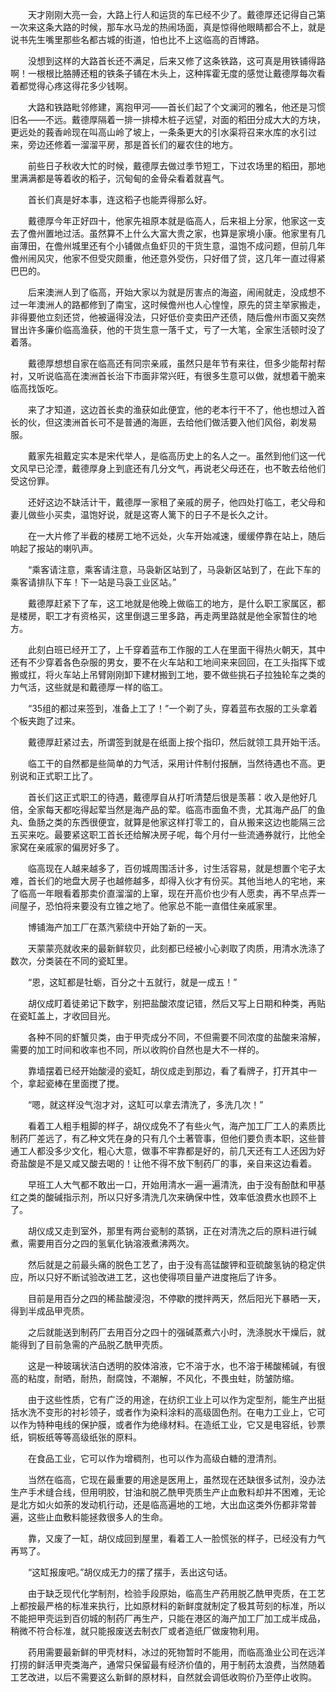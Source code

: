 　　天才刚刚大亮一会，大路上行人和运货的车已经不少了。戴德厚还记得自己第一次来这条大路的时候，那车水马龙的热闹场面，真是惊得他眼睛都合不上，就是说书先生嘴里那些名都古城的街道，怕也比不上这临高的百博路。

　　没想到这样的大路首长还不满足，后来又修了这条铁路，这可真是用铁铺得路啊！一根根比胳膊还粗的铁条子铺在木头上，这种挥霍无度的感觉让戴德厚每次看着都觉得心疼这得花多少钱啊。

　　大路和铁路毗邻修建，离抱甲河——首长们起了个文澜河的雅名，他还是习惯旧名——不远。戴德厚隔着一排一排樟木桩子远望，对面的稻田分成大大的方块，更远处的莪香岭现在叫高山岭了坡上，一条条更大的引水渠将召来水库的水引过来，旁边还修着一溜溜平房，那是首长们的雇农住的地方。

　　前些日子秋收大忙的时候，戴德厚去做过季节短工，下过农场里的稻田，那地里满满都是等着收的稻子，沉甸甸的金骨朵看着就喜气。

　　首长们真是好本事，连这稻子也能弄得那么好。

　　戴德厚今年正好四十，他家先祖原本就是临高人，后来祖上分家，他家这一支去了儋州置地过活。虽然算不上什么大富大贵之家，也算是家境小康。他家里有几亩薄田，在儋州城里还有个小铺做点鱼虾贝的干货生意，温饱不成问题，但前几年儋州闹风灾，他家不但受灾颇重，他还意外受伤，只好借了贷，这几年一直过得紧巴巴的。

　　后来澳洲人到了临高，开始大家以为就是厉害点的海盗，闹闹就走，没成想不过一年澳洲人的路都修到了南宝，这时候儋州也人心惶惶，原先的贷主举家搬走，非得要他立刻还贷，他被逼得没法，只好低价变卖田产还债，随后儋州市面又突然冒出许多廉价临高渔获，他的干货生意一落千丈，亏了一大笔，全家生活顿时没了着落。

　　戴德厚想想自家在临高还有同宗亲戚，虽然只是年节有来往，但多少能帮衬帮衬，又听说临高在澳洲首长治下市面非常兴旺，有很多生意可以做，就想着干脆来临高找饭吃。

　　来了才知道，这边首长卖的渔获如此便宜，他的老本行干不了，他也想过入首长的伙，但这澳洲首长可不是普通的海匪，去给他们做活要入他们风俗，剃发易服。

　　戴家先祖戴定实本是宋代举人，是临高历史上的名人之一。虽然到他们这一代文风早已沦湮，戴德厚身上到底还有几分文气，再说老父母还在，也不敢去给他们受这份罪。

　　还好这边不缺活计干，戴德厚一家租了亲戚的房子，他四处打临工，老父母和妻儿做些小买卖，温饱好说，就是这寄人篱下的日子不是长久之计。

　　在一大片修了半截的楼房工地不远处，火车开始减速，缓缓停靠在站上，随后响起了报站的喇叭声。

　　“乘客请注意，乘客请注意，马袅新区站到了，马袅新区站到了，在此下车的乘客请排队下车！下一站是马袅工业区站。”

　　戴德厚赶紧下了车，这工地就是他晚上做临工的地方，是什么职工家属区，都是楼房，职工才有资格买，这里倒退三里多路，再走两里路就是他全家暂住的地方。

　　此刻白班已经开工了，上千穿着蓝布工作服的工人在里面干得热火朝天，其中还有不少穿着各色杂服的男女，要不在火车站和工地间来来回回，在工头指挥下或搬或扛，将火车站上吊臂刚刚卸下建材搬到工地，要不做些挑石子拉独轮车之类的力气活，这些就是和戴德厚一样的临工。

　　“35组的都过来签到，准备上工了！”一个剃了头，穿着蓝布衣服的工头拿着个板夹跑了过来。

　　戴德厚赶紧过去，所谓签到就是在纸面上按个指印，然后就领工具开始干活。

　　临工干的自然都是些简单的力气活，采用计件制付报酬，当然待遇也不高。更别说和正式职工比了。

　　首长们这正式职工的待遇，戴德厚自从打听清楚后很是羡慕：收入是他好几倍，全家每天都吃得起荤当然是海产品的荤。临高市面鱼不贵，尤其海产品厂的鱼丸、鱼肠之类的东西很便宜，就算是他家这样打零工的，自从搬来这边也能隔三岔五买来吃。最要紧这职工首长还给解决房子呢，每个月付一些流通券就行，比他全家窝在亲戚家的偏房好多了。

　　临高现在人越来越多了，百仞城周围活计多，讨生活容易，就是想置个宅子太难，首长们的地盘大房子也越修越多，却得入伙才有份买。其他当地人的宅地，来了临高一年眼看着那卖价直溜溜的上窜，现在开高价也少有人愿卖，再不早点弄一间屋子，恐怕将来要没有立锥之地了。他家总不能一直借住亲戚家里。

　　博铺海产加工厂在蒸汽萦绕中开始了新的一天。

　　天蒙蒙亮就收来的最新鲜软贝，此刻都已经被小心剥取了肉质，用清水洗涤了数次，分类装在不同的瓷缸里。

　　“恩，这缸都是牡蛎，百分之十五就行，就是一成五！”

　　胡仪成盯着徒弟记下数字，别把盐酸浓度记错，然后又写上日期和种类，再贴在瓷缸盖上，才收回目光。

　　各种不同的虾蟹贝类，由于甲壳成分不同，不但需要不同浓度的盐酸来溶解，需要的加工时间和收率也不同，所以收购价自然也是大不一样的。

　　靠墙摆着已经开始酸浸的瓷缸，胡仪成走到那边，看了看牌子，打开其中一个，拿起瓷棒在里面搅了搅。

　　“嗯，就这样没气泡才对，这缸可以拿去清洗了，多洗几次！”

　　看着工人粗手粗脚的样子，胡仪成免不了有些火气，海产加工厂工人的素质比制药厂差远了，有乙种文凭在身的只有几个土著管事，但他们要负责本职，这些普通工人都没多少文化，粗心大意，做事不牢靠都是好的，前几天还有工人还因为好奇盐酸是不是又咸又酸去喝的！让他不得不放下制药厂的事，亲自来这边看着。

　　早班工人大气都不敢出一口，开始用清水一遍一遍清洗，由于没有酚酞和甲基红之类的酸碱指示剂，所以只好多清洗几次来确保中性，效率低浪费水也顾不上了。

　　胡仪成又走到室外，那里有两台瓷制的蒸锅，正在对清洗之后的原料进行碱煮，需要用百分之四的氢氧化钠溶液煮沸两次。

　　然后就是之前最头痛的脱色工艺了，由于没有高锰酸钾和亚硫酸氢钠的稳定供应，所以只好不断试验改进工艺，这也使得项目量产进度拖后了许多。

　　目前是用百分之四的稀盐酸浸泡，不停歇的搅拌两天，然后阳光下暴晒一天，得到半成品甲壳质。

　　之后就能送到制药厂去用百分之四十的强碱蒸煮六小时，洗涤脱水干燥后，就能得到了目前急需的产品脱乙酰甲壳质。

　　这是一种玻璃状洁白透明的胶体溶液，它不溶于水，也不溶于稀酸稀碱，有很高的粘度，耐晒，耐热，耐腐蚀，不潮解，不风化，不畏虫蛀，防皱防缩。

　　由于这些性质，它有广泛的用途，在纺织工业上可以作为定型剂，能生产出挺括水洗不变形的衬衫领子，或者作为染料涂料的高级固色剂。在电力工业上，它可以作为特种电线的保护膜，或者作为绝缘材料。在造纸工业，它又是电容纸，钞票纸，铜板纸等等高级纸张的原料。

　　在食品工业，它可以作为增稠剂，也可以作为高级白糖的澄清剂。

　　当然在临高，它现在最重要的用途是医用上，虽然现在还缺很多试剂，没办法生产手术缝合线，但用明胶，甘油和脱乙酰甲壳质生产止血敷料却并不困难，无论是北方如火如荼的发动机行动，还是临高遍地的工地，大出血这类外伤都非常普遍，这些止血敷料能拯救很多人的生命。

　　靠，又废了一缸，胡仪成回到屋里，看着工人一脸慌张的样子，已经没有力气再骂了。

　　“这缸报废吧。”胡仪成无力的摆了摆手，丢出这句话。

　　由于缺乏现代化学制剂，检验手段原始，临高生产药用脱乙酰甲壳质，在工艺上都按最严格的标准来执行，比如原材料的新鲜度就制定了极其苛刻的标准，所以不能把甲壳运到百仞城的制药厂再生产，只能在港区的海产加工厂加工成半成品，稍微不符合标准，就只能报废送去制衣厂或者造纸厂做废物利用。

　　药用需要最新鲜的甲壳材料，冰过的死物暂时不能用，而临高渔业公司在远洋打捞的鲜活甲壳类海产，通常只保留最有经济价值的，用于制药太浪费，当然随着工艺改进，以后不需要这么新鲜的原材料，自然就会调低收购价乃至停止收购。
